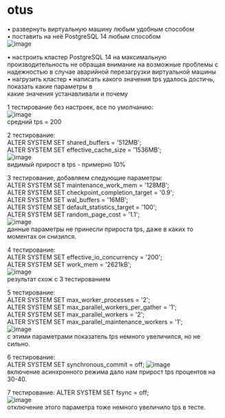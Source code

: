 # otus
• развернуть виртуальную машину любым удобным способом  
• поставить на неё PostgreSQL 14 любым способом  
![image](https://user-images.githubusercontent.com/108919955/184637999-2e289c9a-3114-4b73-ab2d-8a25e28b175b.png)  
  
• настроить кластер PostgreSQL 14 на максимальную производительность не обращая внимание на возможные проблемы с надежностью в случае аварийной перезагрузки виртуальной машины  
• нагрузить кластер 
• написать какого значения tps удалось достичь, показать какие параметры в  
какие значения устанавливали и почему   
   
      
1 тестирование без настроек, все по умолчанию:   
![image](https://user-images.githubusercontent.com/108919955/184644009-4d9831ba-bedd-40d7-b1b5-0fadd63adc45.png)  
средний tps = 200  
  
2 тестирование:  
ALTER SYSTEM SET  shared_buffers = '512MB';  
ALTER SYSTEM SET  effective_cache_size = '1536MB';  
![image](https://user-images.githubusercontent.com/108919955/184645598-ad2a81a3-b1b4-47e7-9e5a-1339d958fa4c.png)  
видимый прирост в tps - примерно 10%  
  
3 тестирование, добавляем следующие параметры:  
ALTER SYSTEM SET  maintenance_work_mem = '128MB';  
ALTER SYSTEM SET  checkpoint_completion_target = '0.9';  
ALTER SYSTEM SET  wal_buffers = '16MB';  
ALTER SYSTEM SET  default_statistics_target = '100';  
ALTER SYSTEM SET  random_page_cost = '1.1';  
![image](https://user-images.githubusercontent.com/108919955/184646867-cf84693d-34e6-409a-892f-c8d046464a29.png)  
данные параметры не принесли прироста tps, даже в каких то моментах он снизился.  

4 тестирование:  
ALTER SYSTEM SET  effective_io_concurrency = '200';  
ALTER SYSTEM SET  work_mem = '2621kB';  
![image](https://user-images.githubusercontent.com/108919955/184647734-abb946cf-cabc-4797-a91a-6698d8deafe9.png)  
результат схож с 3 тестированием  
  
5 тестирование:  
ALTER SYSTEM SET max_worker_processes = '2';  
ALTER SYSTEM SET max_parallel_workers_per_gather = '1';  
ALTER SYSTEM SET max_parallel_workers = '2';  
ALTER SYSTEM SET max_parallel_maintenance_workers = '1';  
![image](https://user-images.githubusercontent.com/108919955/184648705-8249f1c1-172c-4e01-9aae-20a140b697db.png)  
с этими параметрами показатель tps немного увеличился, но не сильно.  

6 тестирование:  
ALTER SYSTEM SET synchronous_commit = off;  ![image](https://user-images.githubusercontent.com/108919955/184649786-924cd857-4611-4581-8d6a-b37dfebc2d8a.png)  
включение асинхронного режима дало нам прирост tps процентов на 30-40.  
  
7 тестирование:
ALTER SYSTEM SET fsync = off;  
![image](https://user-images.githubusercontent.com/108919955/184650639-81f28e37-9aa7-40ba-95f3-dfe363c57303.png)  
отключение этого параметра тоже немного увеличило tps в тесте.  



